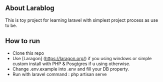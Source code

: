 

## About Larablog

This is toy project for learning laravel with simplest project process as use to be.


## How to run

- Clone this repo
- Use [Laragon] (https://laragon.org/) if you using windows or simple custom install with PHP & Posgtgres if u using otherwise.
- Change .env.example into .env and fill your DB property.
- Run with laravel command : php artisan serve
